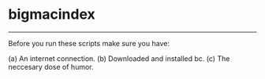 # bigmacindex
-------------
Before you run these scripts make sure you have:

(a) An internet connection.
(b) Downloaded and installed bc.
(c) The neccesary dose of humor.

